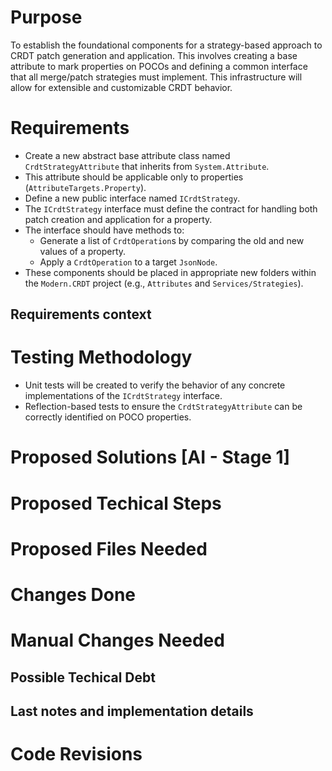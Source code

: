 <!---Human--->
# Purpose
To establish the foundational components for a strategy-based approach to CRDT patch generation and application. This involves creating a base attribute to mark properties on POCOs and defining a common interface that all merge/patch strategies must implement. This infrastructure will allow for extensible and customizable CRDT behavior.

<!---Human--->
# Requirements
- Create a new abstract base attribute class named `CrdtStrategyAttribute` that inherits from `System.Attribute`.
- This attribute should be applicable only to properties (`AttributeTargets.Property`).
- Define a new public interface named `ICrdtStrategy`.
- The `ICrdtStrategy` interface must define the contract for handling both patch creation and application for a property.
- The interface should have methods to:
    - Generate a list of `CrdtOperation`s by comparing the old and new values of a property.
    - Apply a `CrdtOperation` to a target `JsonNode`.
- These components should be placed in appropriate new folders within the `Modern.CRDT` project (e.g., `Attributes` and `Services/Strategies`).

<!---Human--->
## Requirements context
<!---
Add files that we will load for the UI to add context for the solution design.
Format this list in the following way:
	- `$/<Full file path from solution root>` (Reason to be used/loaded)
--->

<!---Human--->
# Testing Methodology
- Unit tests will be created to verify the behavior of any concrete implementations of the `ICrdtStrategy` interface.
- Reflection-based tests to ensure the `CrdtStrategyAttribute` can be correctly identified on POCO properties.

<!---AI - Stage 1--->
# Proposed Solutions [AI - Stage 1]
<!---
Here you will need to put a number of solutions that would fit for this problem.
Add the solutions that you rejected as well.
--->

<!---AI - Stage 1--->
# Proposed Techical Steps
<!---
Here you should append the tasks that you probably need to do.
An example would be like what files you need to create and what functionality those files would have.
--->

<!---AI - Stage 1--->
# Proposed Files Needed
<!---
Here you need to list the files you need to load in order to get the correct context for your solution to build and test.
Put in this list only the exising files that need to be modified/loaded. Not the new ones that need to be created.
Format this list in the following way:
	- `$/<Full file path from solution root>` (Reason to be used/loaded)
With each file in one line.
Remember to ask to load any unit tests if they are related to any files you will want to change.
--->

<!---AI - Stage 2--->
# Changes Done
<!---
Here you add detailed information about all the changes actually done.
Format this list in the following way:
	- `$/<Full file path from solution root>` (Reason to be used/loaded)
Add all the things that you did in a different way than expected.
--->

<!---AI - Stage 2--->
# Manual Changes Needed
<!---
Here you add detailed information about all the manual changes that might be needed to be done from a human.
Example types of changes are:
	- Configuration settings
	- Environment variables
	- Deployments/Scripts/Setups external to this app
	- Dependencies to external projects that would need changes (like nuget packages for example)
	- Settings in other systems (for example, enable some flag or permissions in Github)
If there are none, then just write "No manual changes needed to be applied."
--->

<!---AI - Stage 2--->
## Possible Techical Debt
<!---
Here you add comments about possible technical debt you encountered or implemented but it was too much to change or out of scope.
--->

<!---AI - Stage 2--->
## Last notes and implementation details
<!---
Here you add comments about the implementation that didn't fit on the previous section.
--->

# Code Revisions
<!---
Usually stuff are not working as we expect. This section is for the extra info that we make after this implementation.
This section is reserved for AI and human, but add only when you are instructed to.
--->